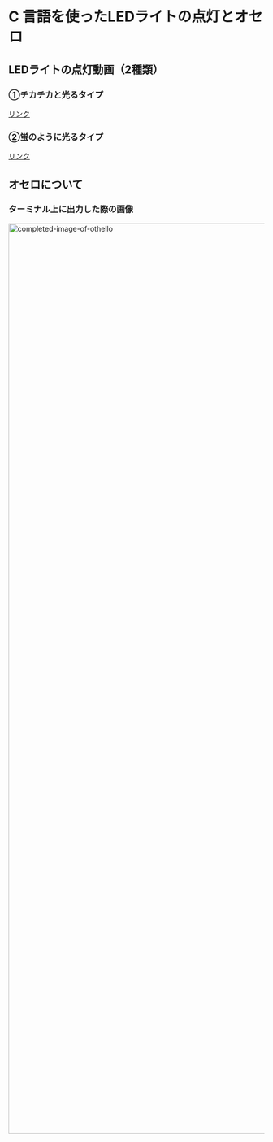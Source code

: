 <h1>C 言語を使ったLEDライトの点灯とオセロ</h1>

<h2>LEDライトの点灯動画（2種類）</h2>

<h3>①チカチカと光るタイプ</h3>

<a href="https://user-images.githubusercontent.com/119907964/211326752-5daf8958-04e9-42ff-ba46-2e193b8d9f42.mp4">リンク</a>

<h3>②蛍のように光るタイプ</h3>

<a href="https://user-images.githubusercontent.com/119907964/211326948-0005ed32-9689-4e74-9822-2b1e1dfe83ae.mp4">リンク</a>

<h2>オセロについて</h2>

<h3>ターミナル上に出力した際の画像</h3>
<img width="1792" alt="completed-image-of-othello" src="https://user-images.githubusercontent.com/119907964/211155628-948a4fe3-ec76-4f65-aba9-e5e2ba868970.png">
